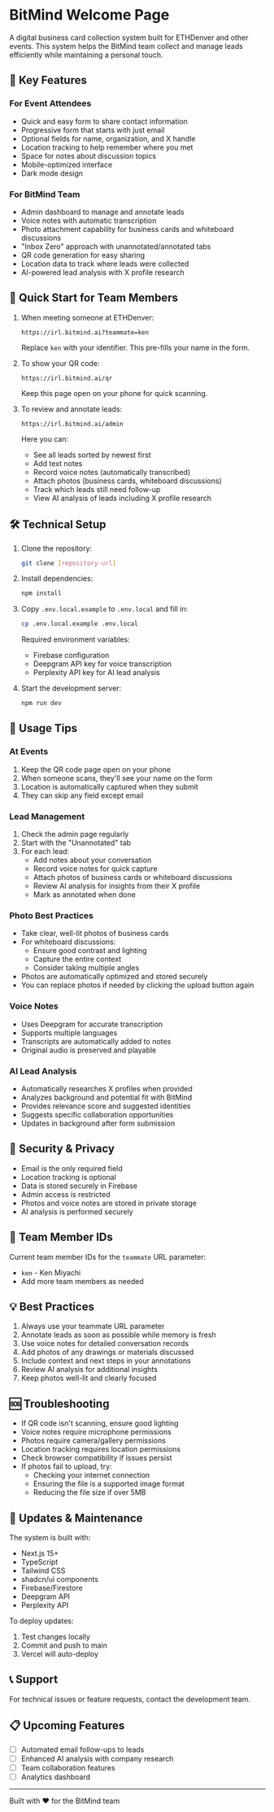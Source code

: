 # BitMind Welcome Page

A digital business card collection system built for ETHDenver and other events. This system helps the BitMind team collect and manage leads efficiently while maintaining a personal touch.

## 🎯 Key Features

### For Event Attendees
- Quick and easy form to share contact information
- Progressive form that starts with just email
- Optional fields for name, organization, and X handle
- Location tracking to help remember where you met
- Space for notes about discussion topics
- Mobile-optimized interface
- Dark mode design

### For BitMind Team
- Admin dashboard to manage and annotate leads
- Voice notes with automatic transcription
- Photo attachment capability for business cards and whiteboard discussions
- "Inbox Zero" approach with unannotated/annotated tabs
- QR code generation for easy sharing
- Location data to track where leads were collected
- AI-powered lead analysis with X profile research

## 🚀 Quick Start for Team Members

1. When meeting someone at ETHDenver:
   ```
   https://irl.bitmind.ai?teammate=ken
   ```
   Replace `ken` with your identifier. This pre-fills your name in the form.

2. To show your QR code:
   ```
   https://irl.bitmind.ai/qr
   ```
   Keep this page open on your phone for quick scanning.

3. To review and annotate leads:
   ```
   https://irl.bitmind.ai/admin
   ```
   Here you can:
   - See all leads sorted by newest first
   - Add text notes
   - Record voice notes (automatically transcribed)
   - Attach photos (business cards, whiteboard discussions)
   - Track which leads still need follow-up
   - View AI analysis of leads including X profile research

## 🛠 Technical Setup

1. Clone the repository:
   ```bash
   git clone [repository-url]
   ```

2. Install dependencies:
   ```bash
   npm install
   ```

3. Copy `.env.local.example` to `.env.local` and fill in:
   ```bash
   cp .env.local.example .env.local
   ```
   Required environment variables:
   - Firebase configuration
   - Deepgram API key for voice transcription
   - Perplexity API key for AI lead analysis

4. Start the development server:
   ```bash
   npm run dev
   ```

## 📱 Usage Tips

### At Events
1. Keep the QR code page open on your phone
2. When someone scans, they'll see your name on the form
3. Location is automatically captured when they submit
4. They can skip any field except email

### Lead Management
1. Check the admin page regularly
2. Start with the "Unannotated" tab
3. For each lead:
   - Add notes about your conversation
   - Record voice notes for quick capture
   - Attach photos of business cards or whiteboard discussions
   - Review AI analysis for insights from their X profile
   - Mark as annotated when done

### Photo Best Practices
- Take clear, well-lit photos of business cards
- For whiteboard discussions:
  - Ensure good contrast and lighting
  - Capture the entire context
  - Consider taking multiple angles
- Photos are automatically optimized and stored securely
- You can replace photos if needed by clicking the upload button again

### Voice Notes
- Uses Deepgram for accurate transcription
- Supports multiple languages
- Transcripts are automatically added to notes
- Original audio is preserved and playable

### AI Lead Analysis
- Automatically researches X profiles when provided
- Analyzes background and potential fit with BitMind
- Provides relevance score and suggested identities
- Suggests specific collaboration opportunities
- Updates in background after form submission

## 🔐 Security & Privacy

- Email is the only required field
- Location tracking is optional
- Data is stored securely in Firebase
- Admin access is restricted
- Photos and voice notes are stored in private storage
- AI analysis is performed securely

## 🤝 Team Member IDs
Current team member IDs for the `teammate` URL parameter:
- `ken` - Ken Miyachi
- Add more team members as needed

## 💡 Best Practices

1. Always use your teammate URL parameter
2. Annotate leads as soon as possible while memory is fresh
3. Use voice notes for detailed conversation records
4. Add photos of any drawings or materials discussed
5. Include context and next steps in your annotations
6. Review AI analysis for additional insights
7. Keep photos well-lit and clearly focused

## 🆘 Troubleshooting

- If QR code isn't scanning, ensure good lighting
- Voice notes require microphone permissions
- Photos require camera/gallery permissions
- Location tracking requires location permissions
- Check browser compatibility if issues persist
- If photos fail to upload, try:
  - Checking your internet connection
  - Ensuring the file is a supported image format
  - Reducing the file size if over 5MB

## 🔄 Updates & Maintenance

The system is built with:
- Next.js 15+
- TypeScript
- Tailwind CSS
- shadcn/ui components
- Firebase/Firestore
- Deepgram API
- Perplexity API

To deploy updates:
1. Test changes locally
2. Commit and push to main
3. Vercel will auto-deploy

## 📞 Support

For technical issues or feature requests, contact the development team.

## 📋 Upcoming Features

- [ ] Automated email follow-ups to leads
- [ ] Enhanced AI analysis with company research
- [ ] Team collaboration features
- [ ] Analytics dashboard

---

Built with ❤️ for the BitMind team
